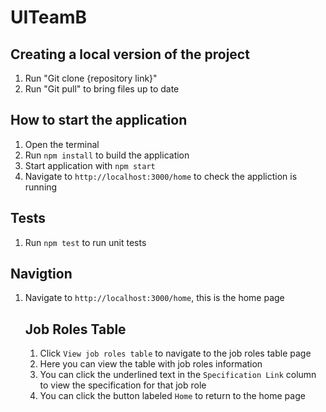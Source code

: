 # UITeamB

Creating a local version of the project
---
1. Run "Git clone {repository link}"
2. Run "Git pull" to bring files up to date 

How to start the application
---

1. Open the terminal
2. Run `npm install` to build the application
3. Start application with `npm start`
4. Navigate to `http://localhost:3000/home` to check the appliction is running

Tests
---

1. Run `npm test` to run unit tests

Navigtion
---

1. Navigate to `http://localhost:3000/home`, this is the home page

   Job Roles Table
   ---
   1. Click `View job roles table` to navigate to the job roles table page
   2. Here you can view the table with job roles information
   3. You can click the underlined text in the `Specification Link` column to view the specification for that job role
   4. You can click the button labeled `Home` to return to the home page